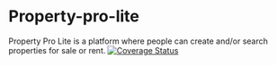 # Property-pro-lite
Property Pro Lite is a platform where people can create and/or search properties for sale or rent. 
[![Coverage Status](https://coveralls.io/repos/github/itsUk45/Property-pro-liteV2/badge.svg?branch=develop-api-168096192)](https://coveralls.io/github/itsUk45/Property-pro-liteV2?branch=develop-api-168096192)
